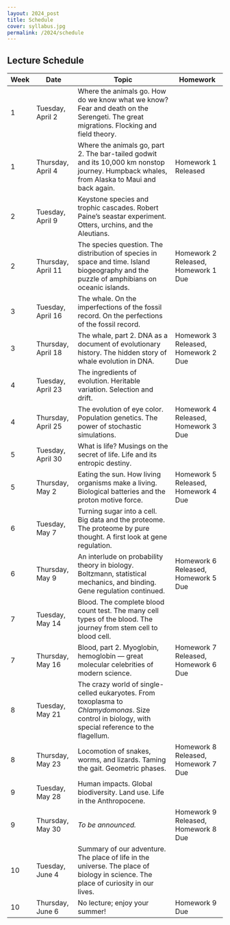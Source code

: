 ```yaml
---
layout: 2024_post
title: Schedule
cover: syllabus.jpg
permalink: /2024/schedule
---
```


## Lecture Schedule

| Week | Date | Topic | Homework |
| -- | -- | -- | -- |
| 1 | Tuesday, April 2 | Where the animals go. How do we know what we know? Fear and death on the Serengeti. The great migrations. Flocking and field theory. | |
| 1 | Thursday, April 4 | Where the animals go, part 2. The bar-tailed godwit and its 10,000 km nonstop journey. Humpback whales, from Alaska to Maui and back again. | Homework 1 Released |
| 2 | Tuesday, April 9 | Keystone species and trophic cascades. Robert Paine’s seastar experiment. Otters, urchins, and the Aleutians. | |
| 2 | Thursday, April 11 | The species question. The distribution of species in space and time. Island biogeography and the puzzle of amphibians on oceanic islands. | Homework 2 Released, Homework 1 Due |
| 3 | Tuesday, April 16 | The whale. On the imperfections of the fossil record. On the perfections of the fossil record. | |
| 3 | Thursday, April 18 | The whale, part 2. DNA as a document of evolutionary history. The hidden story of whale evolution in DNA. | Homework 3 Released, Homework 2 Due |
| 4 | Tuesday, April 23 | The ingredients of evolution. Heritable variation. Selection and drift. | |
| 4 | Thursday, April 25 | The evolution of eye color. Population genetics. The power of stochastic simulations. | Homework 4 Released, Homework 3 Due |
| 5 | Tuesday, April 30 | What is life? Musings on the secret of life. Life and its entropic destiny. | |
| 5 | Thursday, May 2 | Eating the sun. How living organisms make a living. Biological batteries and the proton motive force. | Homework 5 Released, Homework 4 Due |
| 6 | Tuesday, May 7 | Turning sugar into a cell. Big data and the proteome. The proteome by pure thought. A first look at gene regulation. | |
| 6 | Thursday, May 9 | An interlude on probability theory in biology. Boltzmann, statistical mechanics, and binding. Gene regulation continued. | Homework 6 Released, Homework 5 Due |
| 7 | Tuesday, May 14 | Blood. The complete blood count test. The many cell types of the blood. The journey from stem cell to blood cell. | |
| 7 | Thursday, May 16 | Blood, part 2. Myoglobin, hemoglobin — great molecular celebrities of modern science. | Homework 7 Released, Homework 6 Due |
| 8 | Tuesday, May 21 | The crazy world of single-celled eukaryotes. From toxoplasma to _Chlamydomonas_. Size control in biology, with special reference to the flagellum. | |
| 8 | Thursday, May 23 | Locomotion of snakes, worms, and lizards. Taming the gait. Geometric phases. | Homework 8 Released, Homework 7 Due |
| 9 | Tuesday, May 28 | Human impacts. Global biodiversity. Land use. Life in the Anthropocene. | |
| 9 | Thursday, May 30 | _To be announced._ | Homework 9 Released, Homework 8 Due |
| 10 | Tuesday, June 4 | Summary of our adventure. The place of life in the universe. The place of biology in science. The place of curiosity in our lives. | |
| 10 | Thursday, June 6 | No lecture; enjoy your summer! | Homework 9 Due |